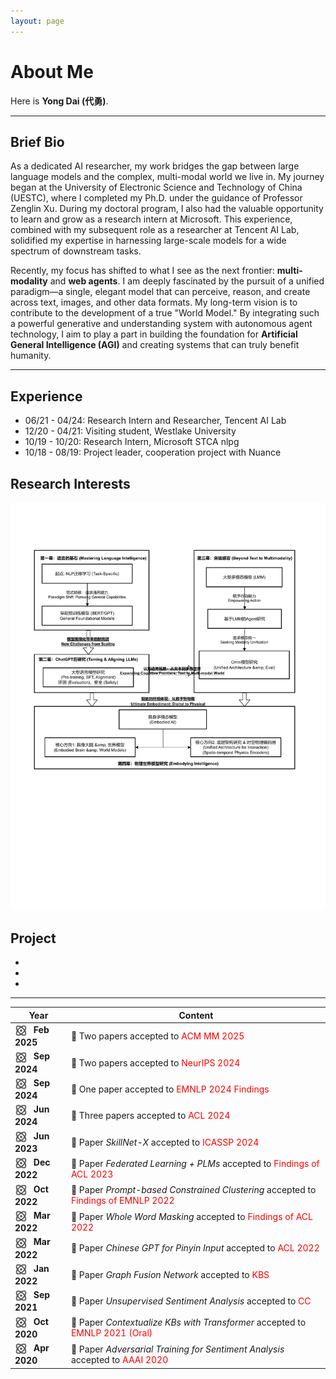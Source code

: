 ```yaml
---
layout: page
---
```


# About Me

Here is **Yong Dai (代勇)**.<br>

---

## Brief Bio
As a dedicated AI researcher, my work bridges the gap between large language models and the complex, multi-modal world we live in. My journey began at the University of Electronic Science and Technology of China (UESTC), where I completed my Ph.D. under the guidance of Professor Zenglin Xu. During my doctoral program, I also had the valuable opportunity to learn and grow as a research intern at Microsoft. This experience, combined with my subsequent role as a researcher at Tencent AI Lab, solidified my expertise in harnessing large-scale models for a wide spectrum of downstream tasks.

Recently, my focus has shifted to what I see as the next frontier: **multi-modality** and **web agents**. I am deeply fascinated by the pursuit of a unified paradigm—a single, elegant model that can perceive, reason, and create across text, images, and other data formats. My long-term vision is to contribute to the development of a true "World Model." By integrating such a powerful generative and understanding system with autonomous agent technology, I aim to play a part in building the foundation for **Artificial General Intelligence (AGI)** and creating systems that can truly benefit humanity.

---

## Experience

- 06/21 - 04/24: Research Intern and Researcher, Tencent AI Lab
- 12/20 - 04/21: Visiting student, Westlake University
- 10/19 - 10/20: Research Intern, Microsoft STCA nlpg
- 10/18 - 08/19: Project leader, cooperation project with Nuance

## Research Interests

<img src="images/interest.pdf" alt="Research Interests" width="601"/>

## Project

- 
- 
- 

---

| Year | Content |
|------|---------|
| <img src="images/news.png" width="20" style="vertical-align:middle; margin-right:6px;"/> **Feb 2025** | 🎉 Two papers accepted to <span style="color:red">ACM MM 2025</span> |
| <img src="images/news.png" width="20" style="vertical-align:middle; margin-right:6px;"/> **Sep 2024** | 🎉 Two papers accepted to <span style="color:red">NeurIPS 2024</span> |
| <img src="images/news.png" width="20" style="vertical-align:middle; margin-right:6px;"/> **Sep 2024** | 🎉 One paper accepted to <span style="color:red">EMNLP 2024 Findings</span> |
| <img src="images/news.png" width="20" style="vertical-align:middle; margin-right:6px;"/> **Jun 2024** | 🎉 Three papers accepted to <span style="color:red">ACL 2024</span> |
| <img src="images/news.png" width="20" style="vertical-align:middle; margin-right:6px;"/> **Jun 2023** | 🎉 Paper *SkillNet-X* accepted to <span style="color:red">ICASSP 2024</span> |
| <img src="images/news.png" width="20" style="vertical-align:middle; margin-right:6px;"/> **Dec 2022** | 🎉 Paper *Federated Learning + PLMs* accepted to <span style="color:red">Findings of ACL 2023</span> |
| <img src="images/news.png" width="20" style="vertical-align:middle; margin-right:6px;"/> **Oct 2022** | 🎉 Paper *Prompt-based Constrained Clustering* accepted to <span style="color:red">Findings of EMNLP 2022</span> |
| <img src="images/news.png" width="20" style="vertical-align:middle; margin-right:6px;"/> **Mar 2022** | 🎉 Paper *Whole Word Masking* accepted to <span style="color:red">Findings of ACL 2022</span> |
| <img src="images/news.png" width="20" style="vertical-align:middle; margin-right:6px;"/> **Mar 2022** | 🎉 Paper *Chinese GPT for Pinyin Input* accepted to <span style="color:red">ACL 2022</span> |
| <img src="images/news.png" width="20" style="vertical-align:middle; margin-right:6px;"/> **Jan 2022** | 🎉 Paper *Graph Fusion Network* accepted to <span style="color:red">KBS</span> |
| <img src="images/news.png" width="20" style="vertical-align:middle; margin-right:6px;"/> **Sep 2021** | 🎉 Paper *Unsupervised Sentiment Analysis* accepted to <span style="color:red">CC</span> |
| <img src="images/news.png" width="20" style="vertical-align:middle; margin-right:6px;"/> **Oct 2020** | 🎉 Paper *Contextualize KBs with Transformer* accepted to <span style="color:red">EMNLP 2021 (Oral)</span> |
| <img src="images/news.png" width="20" style="vertical-align:middle; margin-right:6px;"/> **Apr 2020** | 🎉 Paper *Adversarial Training for Sentiment Analysis* accepted to <span style="color:red">AAAI 2020</span> |
